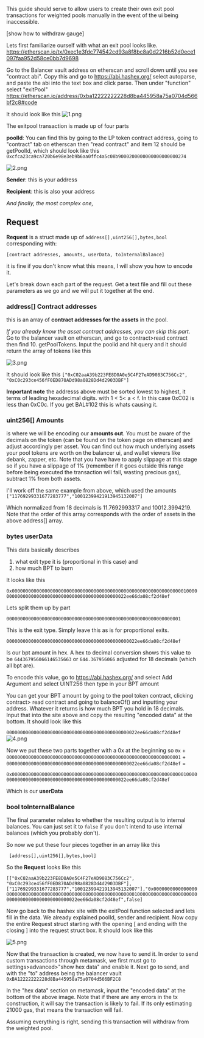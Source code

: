 
This guide should serve to allow users to create their own exit pool transactions for weighted pools manually in the event of the ui being inaccessible.  

[show how to withdraw gauge]


Lets first familiarize ourself with what an exit pool looks like.  
https://etherscan.io/tx/0xec1e3fdc774542cd93a8f8bc8a0d2216b52d0ece1097faa952d58ce0bb7d9698

Go to the Balancer vault address on etherscan and scroll down until you see "contract abi".  Copy this and go to https://abi.hashex.org/ select autoparse, and paste the abi into the text box and click parse.  Then under "function" select "exitPool"
https://etherscan.io/address/0xba12222222228d8ba445958a75a0704d566bf2c8#code

It should look like this 
![1.png](images/1.png)

The exitpool transaction is made up of four parts

**poolId**: You can find this by going to the LP token contract address, going to "contract" tab on etherscan then "read contract" and item 12 should be getPoolId, which should look like this `0xcfca23ca9ca720b6e98e3eb9b6aa0ffc4a5c08b9000200000000000000000274`

![2.png](images/2.png)

**Sender**: this is your address

**Recipient**: this is also your address

*And finally, the most complex one,*  

## **Request** 
**Request** is a struct made up of `address[],uint256[],bytes,bool` corresponding with:

`[contract addresses, amounts, userData, toInternalBalance]`

it is fine if you don't know what this means, I will show you how to encode it. 

Let's break down each part of the request.  Get a text file and fill out these parameters as we go and we will put it together at the end.  

### **address[]** Contract addresses
this is an array of **contract addresses for the assets** in the pool. 

*If you already know the asset contract addresses, you can skip this part.*
Go to the balancer vault on etherscan, and go to contract>read contract then find 10. getPoolTokens.  Input the poolid and hit query and it should return the array of tokens like this 

![3.png](images/3.png)

It should look like this 
`["0xC02aaA39b223FE8D0A0e5C4F27eAD9083C756Cc2",
"0xC0c293ce456fF0ED870ADd98a0828Dd4d2903DBF"]`

**Important note** the addresss above must be sorted lowest to highest, it terms of leading hexadecimal digits.  with 1 < 5< a < f.  In this case 0xC02 is less than 0xC0c.  If you get BAL#102 this is whats causing it.  

### **uint256[]** Amounts
is where we will be encoding our **amounts out**.  You must be aware of the decimals on the token (can be found on the token page on etherscan) and adjust accordingly per asset.  You can find out how much underlying assets your pool tokens are worth on the balancer ui, and wallet viewers like debank, zapper, etc.  Note that you have have to apply slippage at this stage so if you have a slippage of 1% (remember if it goes outside this range before being executed the transaction will fail, wasting precious gas), subtract 1% from both assets.

I'll work off the same example from above, which used the amounts 
`["11769299331677283777","10012399421913945132007"]`

Which normalized from 18 decimals is 11.7692993317 and 10012.3994219.  Note that the order of this array corresponds with the order of assets in the above address[] array.  

### **bytes** **userData**
This data basically describes 
1. what exit type it is (proportional in this case) and 
2. how much BPT to burn

It looks like this

`0x0000000000000000000000000000000000000000000000000000000000000001000000000000000000000000000000000000000000000022ee66da08cf2d48ef`

Lets split them up by part 

`0000000000000000000000000000000000000000000000000000000000000001`

This is the exit type.  Simply leave this as is for proportional exits.  

`000000000000000000000000000000000000000000000022ee66da08cf2d48ef`

Is our bpt amount in hex.  A hex to decimal conversion shows this value to be `644367956066146535663` or `644.367956066` adjusted for 18 decimals (which all bpt are).

To encode this value, go to https://abi.hashex.org/ and select Add Argument and select UINT256 then type in your BPT amount 

You can get your BPT amount by going to the pool token contract, clicking contract> read contract and going to balanceOf() and inputting your address.  Whatever it returns is how much BPT you hold in 18 decimals.  Input that into the site above and copy the resulting "encoded data" at the bottom. It should look like this

`000000000000000000000000000000000000000000000022ee66da08cf2d48ef`
![4.png](images/4.png)

Now we put these two parts together with a 0x at the beginning so
`0x` + `0000000000000000000000000000000000000000000000000000000000000001` + `000000000000000000000000000000000000000000000022ee66da08cf2d48ef` = 

`0x0000000000000000000000000000000000000000000000000000000000000001000000000000000000000000000000000000000000000022ee66da08cf2d48ef`

Which is our **userData**

### **bool** toInternalBalance

The final parameter relates to whether the resulting output is to internal balances.  You can just set it to `false` if you don't intend to use internal balances (which you probably don't).

So now we put these four pieces together in an array like this 

` [address[],uint256[],bytes,bool]`

So the **Request** looks like this 

`[["0xC02aaA39b223FE8D0A0e5C4F27eAD9083C756Cc2",
"0xC0c293ce456fF0ED870ADd98a0828Dd4d2903DBF"],["11769299331677283777","10012399421913945132007"],"0x0000000000000000000000000000000000000000000000000000000000000001000000000000000000000000000000000000000000000022ee66da08cf2d48ef",false]`

Now go back to the hashex site with the exitPool function selected and lets fill in the data.  We already explained poolId, sender and recipient.  Now copy the entire Request struct starting with the opening [ and ending with the closing ] into the request struct box.  It should look like this 

![5.png](images/5.png)

Now that the transaction is created, we now have to send it.  In order to send custom transactions through metamask, we first must go to settings>advanced>"show hex data" and enable it.  Next go to send, and with the "to" address being the balancer vault `0xBA12222222228d8Ba445958a75a0704d566BF2C8`

In the "hex data" section on metamask, input the "encoded data" at the bottom of the above image.  Note that if there are any errors in the tx construction, it will say the transaction is likely to fail.  If its only estimating 21000 gas, that means the transaction will fail.  

Assuming everything is right, sending this transaction will withdraw from the weighted pool.  


